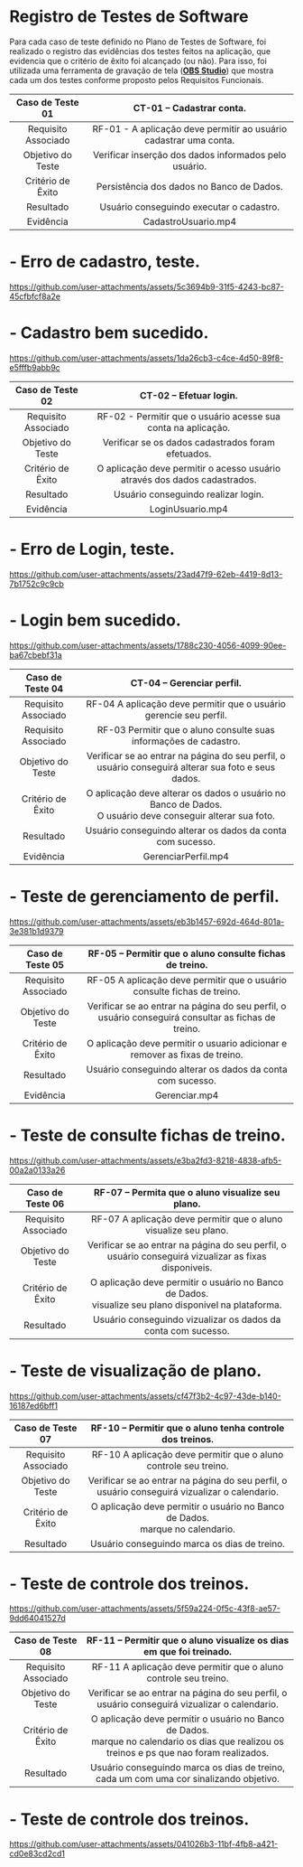 # Registro de Testes de Software

Para cada caso de teste definido no Plano de Testes de Software, foi realizado o registro das evidências dos testes feitos na aplicação, que evidencia que o critério de êxito foi alcançado (ou não). Para isso, foi utilizada uma ferramenta de gravação de tela ([**OBS Studio**](https://obsproject.com/)) que mostra cada um dos testes conforme proposto pelos Requisitos Funcionais.

| **Caso de Teste 01** 	| **CT-01 – Cadastrar conta.** 	|
|:---:	|:---:	|
|	Requisito Associado 	| RF-01 - A aplicação deve permitir ao usuário cadastrar uma conta.|
| Objetivo do Teste 	| Verificar inserção dos dados informados pelo usuário. |
|Critério de Êxito | Persistência dos dados no Banco de Dados.  |
| Resultado 	| Usuário conseguindo executar o cadastro. |
|Evidência |  CadastroUsuario.mp4 |

# - Erro de cadastro, teste.


https://github.com/user-attachments/assets/5c3694b9-31f5-4243-bc87-45cfbfcf8a2e

# - Cadastro bem sucedido.


https://github.com/user-attachments/assets/1da26cb3-c4ce-4d50-89f8-e5fffb9abb9c

| **Caso de Teste 02** 	| **CT-02 – Efetuar login.** 	|
|:---:	|:---:	|
|	Requisito Associado 	| RF-02 - Permitir que o usuário acesse sua conta na aplicação.|
| Objetivo do Teste 	| Verificar se os dados cadastrados foram efetuados. |
|Critério de Êxito | O aplicação deve permitir o acesso usuário através dos dados cadastrados. |
| Resultado 	| Usuário conseguindo realizar login. |
|Evidência | LoginUsuario.mp4 |

# - Erro de Login, teste.


https://github.com/user-attachments/assets/23ad47f9-62eb-4419-8d13-7b1752c9c9cb

# - Login bem sucedido.

https://github.com/user-attachments/assets/1788c230-4056-4099-90ee-ba67cbebf31a

| **Caso de Teste 04** 	| **CT-04 – Gerenciar perfil.** 	|
|:---:	|:---:	|
|	Requisito Associado 	| RF-04 A aplicação deve permitir que o usuário gerencie seu perfil.|
|	Requisito Associado 	| RF-03 Permitir que o aluno consulte suas informações de cadastro.|
| Objetivo do Teste 	| Verificar se ao entrar na página do seu perfil, o usuário conseguirá alterar sua foto e seus dados. |
|Critério de Êxito | O aplicação deve alterar os dados o usuário no Banco de Dados. <br>O usuário deve conseguir alterar sua foto. |
| Resultado 	| Usuário conseguindo alterar os dados da conta com sucesso. |
|Evidência | GerenciarPerfil.mp4 |

# - Teste de gerenciamento de perfil.


https://github.com/user-attachments/assets/eb3b1457-692d-464d-801a-3e381b1d9379

| **Caso de Teste 05** 	| **RF-05 – Permitir que o aluno consulte fichas de treino.** 	|
|:---:	|:---:	|
|	Requisito Associado 	| RF-05 A aplicação deve permitir que o usuário consulte fichas de treino.|
| Objetivo do Teste 	| Verificar se ao entrar na página do seu perfil, o usuário conseguirá consultar as fichas de treino. |
|Critério de Êxito | O aplicação deve permitir o usuario adicionar e remover as fixas de treino. |
| Resultado 	| Usuário conseguindo alterar os dados da conta com sucesso. |
|Evidência | Gerenciar.mp4 |

# - Teste de consulte fichas de treino.

https://github.com/user-attachments/assets/e3ba2fd3-8218-4838-afb5-00a2a0133a26

| **Caso de Teste 06** 	| **RF-07 – Permita que o aluno visualize seu plano.** 	|
|:---:	|:---:	|
|	Requisito Associado 	| RF-07 A aplicação deve permitir que o aluno visualize seu plano.|
| Objetivo do Teste 	| Verificar se ao entrar na página do seu perfil, o usuário conseguirá vizualizar as fixas disponiveis. |
|Critério de Êxito | O aplicação deve permitir o usuário no Banco de Dados. <br>visualize seu plano disponivel na plataforma. |
| Resultado 	| Usuário conseguindo vizualizar os dados da conta com sucesso. |

# - Teste de visualização de plano.

https://github.com/user-attachments/assets/cf47f3b2-4c97-43de-b140-16187ed6bff1

| **Caso de Teste 07** 	| **RF-10 – Permitir que o aluno tenha controle dos treinos.** 	|
|:---:	|:---:	|
|	Requisito Associado 	| RF-10 A aplicação deve permitir que o aluno controle seu treino.|
| Objetivo do Teste 	| Verificar se ao entrar na página do seu perfil, o usuário conseguirá vizualizar o calendario. |
|Critério de Êxito | O aplicação deve permitir o usuário no Banco de Dados. <br>marque no calendario. |
| Resultado 	| Usuário conseguindo marca os dias de treino. |

# - Teste de controle dos treinos.


https://github.com/user-attachments/assets/5f59a224-0f5c-43f8-ae57-9dd64041527d

| **Caso de Teste 08** 	| **RF-11 – Permitir que o aluno visualize os dias em que foi treinado.** 	|
|:---:	|:---:	|
|	Requisito Associado 	| RF-11 A aplicação deve permitir que o aluno controle seu treino.|
| Objetivo do Teste 	| Verificar se ao entrar na página do seu perfil, o usuário conseguirá vizualizar o calendario. |
|Critério de Êxito | O aplicação deve permitir o usuário no Banco de Dados. <br>marque no calendario os dias que realizou os treinos e ps que nao foram realizados. |
| Resultado 	| Usuário conseguindo marca os dias de treino, cada um com uma cor sinalizando objetivo. |

# - Teste de controle dos treinos.

https://github.com/user-attachments/assets/041026b3-11bf-4fb8-a421-cd0e83cd2cd1

